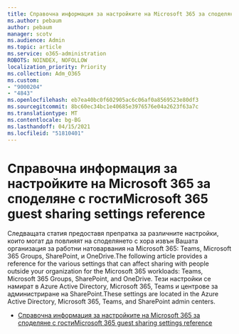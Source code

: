 ```yaml
---
title: Справочна информация за настройките на Microsoft 365 за споделяне с гости
ms.author: pebaum
author: pebaum
manager: scotv
ms.audience: Admin
ms.topic: article
ms.service: o365-administration
ROBOTS: NOINDEX, NOFOLLOW
localization_priority: Priority
ms.collection: Adm_O365
ms.custom:
- "9000204"
- "4843"
ms.openlocfilehash: eb7ea40bc0f602905ac6c06af0a8569523e80df3
ms.sourcegitcommit: 8bc60ec34bc1e40685e3976576e04a2623f63a7c
ms.translationtype: MT
ms.contentlocale: bg-BG
ms.lasthandoff: 04/15/2021
ms.locfileid: "51810401"
---
```

# <a name="microsoft-365-guest-sharing-settings-reference"></a><span data-ttu-id="552d3-102">Справочна информация за настройките на Microsoft 365 за споделяне с гости</span><span class="sxs-lookup"><span data-stu-id="552d3-102">Microsoft 365 guest sharing settings reference</span></span>

<span data-ttu-id="552d3-103">Следващата статия предоставя препратка за различните настройки, които могат да повлияят на споделянето с хора извън Вашата организация за работни натоварвания на Microsoft 365: Teams, Microsoft 365 Groups, SharePoint, и OneDrive.</span><span class="sxs-lookup"><span data-stu-id="552d3-103">The following article provides a reference for the various settings that can affect sharing with people outside your organization for the Microsoft 365 workloads: Teams, Microsoft 365 Groups, SharePoint, and OneDrive.</span></span> <span data-ttu-id="552d3-104">Тези настройки се намират в Azure Active Directory, Microsoft 365, Teams и центрове за администриране на SharePoint.</span><span class="sxs-lookup"><span data-stu-id="552d3-104">These settings are located in the Azure Active Directory, Microsoft 365, Teams, and SharePoint admin centers.</span></span>

- [<span data-ttu-id="552d3-105">Справочна информация за настройките на Microsoft 365 за споделяне с гости</span><span class="sxs-lookup"><span data-stu-id="552d3-105">Microsoft 365 guest sharing settings reference</span></span>](https://docs.microsoft.com/microsoft-365/solutions/microsoft-365-guest-settings?view=o365-worldwide)

